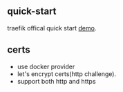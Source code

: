 ## quick-start
traefik offical quick start [demo](https://docs.traefik.io/getting-started/quick-start/).

## certs
+ use docker provider
+ let's encrypt certs(http challenge).
+ support both http and https

